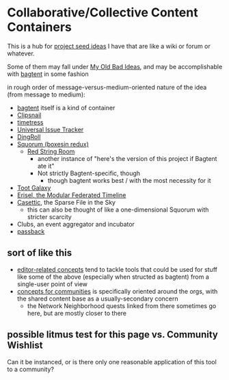 # Collaborative/Collective Content Containers

This is a hub for [project seed ideas](8509d6ba-3cdd-418a-82ea-94cc044b6aef.md) I have that are like a wiki or forum or whatever.

Some of them may fall under [My Old Bad Ideas](f3f3d6ba-6342-415a-9f3b-ab4f1d75a692.md), and may be accomplishable with [bagtent](ba00b8cb-9d05-4aef-bd50-0990f82dd723.md) in some fashion

in rough order of message-versus-medium-oriented nature of the idea (from message to medium):

- [bagtent](ba00b8cb-9d05-4aef-bd50-0990f82dd723.md) itself is a kind of container
- [Clipsnail](eadf9d72-7474-41c1-ae08-097e4daeec52.md)
- [timetress](0f7c0d76-21f0-4ad1-aed0-d81402293359.md)
- [Universal Issue Tracker](1305adb9-59a7-4179-a9fe-0ddedd802034.md)
- [DingRoll](859dcb46-898c-4650-acad-0ab788d004a2.md)
- [Squorum (boxesin redux)](80c01468-5a12-4496-90f0-64abad259156.md)
  - [Red String Room](c436ed3d-366e-43c1-9416-4e790bee79bc.md)
    - another instance of "here's the version of this project if Bagtent ate it"
    - Not strictly Bagtent-specific, though
      - though bagtent works best / with the most necessity for it
- [Toot Galaxy](154774d7-75ae-4c62-a677-cd54d9642e25.md)
- [Erisel, the Modular Federated Timeline](a4698628-2fba-4d14-9f31-72b8e9688445.md)
- [Casettic](68bb497c-899f-45a5-8053-20d12a8b470b.md), the Sparse File in the Sky
  - this can also be thought of like a one-dimensional Squorum with stricter scarcity
- Clubs, an event aggregator and incubator
- [passback](f9cc032a-e72a-4243-884c-73a38fb0603a.md)

## sort of like this

- [editor-related concepts](52a91c72-061a-4d6f-8018-b3e86351c0d5.md) tend to tackle tools that could be used for stuff like some of the above (especially when structed as bagtent) from a single-user point of view
- [concepts for communities](cbf8b20c-fd72-4c42-a543-952e046c893b.md) is specifically oriented around the orgs, with the shared content base as a usually-secondary concern
  - the Network Neighborhood quests linked from there sometimes go here, but are mostly closer to there

## possible litmus test for this page vs. Community Wishlist

Can it be instanced, or is there only one reasonable application of this tool to a community?
